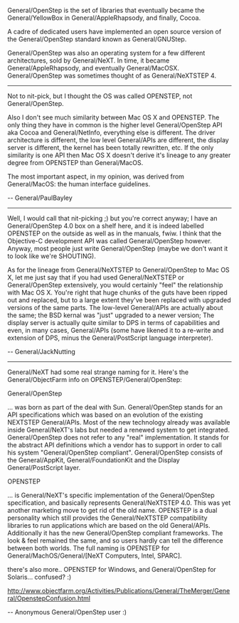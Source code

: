 

General/OpenStep is the set of libraries that eventually became the General/YellowBox in General/AppleRhapsody, and finally, Cocoa.

A cadre of dedicated users have implemented an open source version of the General/OpenStep standard known as General/GNUStep.

General/OpenStep was also an operating system for a few different architectures, sold by General/NeXT. In time, it became General/AppleRhapsody, and eventually General/MacOSX. General/OpenStep was sometimes thought of as General/NeXTSTEP 4.

----

Not to nit-pick, but I thought the OS was called OPENSTEP, not General/OpenStep.

Also I don't see much similarity between Mac OS X and OPENSTEP. The only thing they have in common is the higher level General/OpenStep API aka Cocoa and General/NetInfo, everything else is different. The driver architecture is different, the low level General/APIs are different, the display server is different, the kernel has been totally rewritten, etc. If the only similarity is one API then Mac OS X doesn't derive it's lineage to any greater degree from OPENSTEP than General/MacOS.

The most important aspect, in my opinion, was derived from General/MacOS: the human interface guidelines.

-- General/PaulBayley

----

Well,  I would call that nit-picking  ;)  but you're correct anyway;  I have an General/OpenStep 4.0 box on a shelf here, and it is indeed labelled OPENSTEP on the outside as well as in the manuals, fwiw.  I think that the Objective-C development API was called General/OpenStep however.  Anyway, most people just write General/OpenStep (maybe we don't want it to look like we're SHOUTING).

As for the lineage from General/NeXTSTEP to General/OpenStep to Mac OS X, let me just say that if you had used General/NeXTSTEP or General/OpenStep extensively, you would certainly "feel" the relationship with Mac OS X.  You're right that huge chunks of the guts have been ripped out and replaced, but to a large extent they've been replaced with upgraded versions of the same parts.  The low-level General/APIs are actually about the same; the BSD kernal was "just" upgraded to a newer version;  The display server is actually quite similar to DPS in terms of capabilities and even, in many cases, General/APIs (some have likened it to a re-write and extension of DPS, minus the General/PostScript language interpreter).

-- General/JackNutting

----

General/NeXT had some real strange naming for it.
Here's the General/ObjectFarm info on OPENSTEP/General/OpenStep:

General/OpenStep

... was born as part of the deal with Sun. General/OpenStep stands for an API specifications which was based on an evolution of the existing NEXTSTEP General/APIs. Most of the new technology already was available inside General/NeXT's labs but needed a renewed system to get integrated. General/OpenStep does not refer to any "real" implementation. It stands for the abstract API definitions which a vendor has to support in order to call his system "General/OpenStep compliant". General/OpenStep consists of the General/AppKit, General/FoundationKit and the Display General/PostScript layer.

OPENSTEP

... is General/NeXT's specific implementation of the General/OpenStep specification, and basically represents General/NeXTSTEP 4.0. This was yet another marketing move to get rid of the old name. OPENSTEP is a dual personality which still provides the General/NeXTSTEP compatibility libraries to run applications which are based on the old General/APIs. Additionally it has the new General/OpenStep compliant frameworks. The look & feel remained the same, and so users hardly can tell the difference between both worlds.
The full naming is OPENSTEP for General/MachOS/General/[NeXT Computers, Intel, SPARC].

there's also more.. OPENSTEP for Windows, and General/OpenStep for Solaris... confused? :)

http://www.objectfarm.org/Activities/Publications/General/TheMerger/General/OpenstepConfusion.html

-- Anonymous General/OpenStep user :)